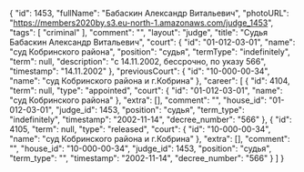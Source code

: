 {
    "id": 1453,
    "fullName": "Бабаскин Александр Витальевич",
    "photoURL": "https://members2020by.s3.eu-north-1.amazonaws.com/judge_1453",
    "tags": [
        "criminal"
    ],
    "comment": "",
    "layout": "judge",
    "title": "Судья Бабаскин Александр Витальевич",
    "court": {
        "id": "01-012-03-01",
        "name": "суд Кобринского района",
        "position": "судья",
        "termType": "indefinitely",
        "term": null,
        "description": "c 14.11.2002, бессрочно, по указу 566",
        "timestamp": "14.11.2002"
    },
    "previousCourt": {
        "id": "10-000-00-34",
        "name": "суд Кобринского района и г.Кобрина"
    },
    "career": [
        {
            "id": 4104,
            "term": null,
            "type": "appointed",
            "court": {
                "id": "01-012-03-01",
                "name": "суд Кобринского района"
            },
            "extra": [],
            "comment": "",
            "house_id": "01-012-03-01",
            "judge_id": 1453,
            "position": "судья",
            "term_type": "indefinitely",
            "timestamp": "2002-11-14",
            "decree_number": "566"
        },
        {
            "id": 4105,
            "term": null,
            "type": "released",
            "court": {
                "id": "10-000-00-34",
                "name": "суд Кобринского района и г.Кобрина"
            },
            "extra": [],
            "comment": "",
            "house_id": "10-000-00-34",
            "judge_id": 1453,
            "position": "судья",
            "term_type": "",
            "timestamp": "2002-11-14",
            "decree_number": "566"
        }
    ]
}